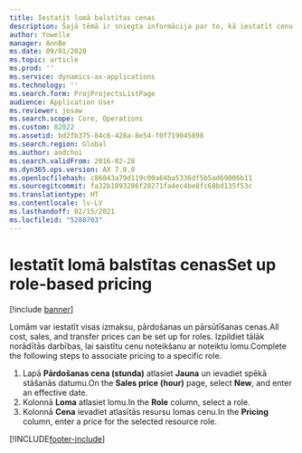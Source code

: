 ```yaml
---
title: Iestatīt lomā balstītas cenas
description: Šajā tēmā ir sniegta informācija par to, kā iestatīt cenu noteikšanu konkrētām lomām.
author: Yowelle
manager: AnnBe
ms.date: 09/01/2020
ms.topic: article
ms.prod: ''
ms.service: dynamics-ax-applications
ms.technology: ''
ms.search.form: ProjProjectsListPage
audience: Application User
ms.reviewer: josaw
ms.search.scope: Core, Operations
ms.custom: 82022
ms.assetid: bd2fb375-84c6-428a-8e54-f0f719045898
ms.search.region: Global
ms.author: andchoi
ms.search.validFrom: 2016-02-28
ms.dyn365.ops.version: AX 7.0.0
ms.openlocfilehash: c86043a79d119c00a64ba5336df5b5ad69006b11
ms.sourcegitcommit: fa32b1893286f20271fa4ec4be8fc68bd135f53c
ms.translationtype: HT
ms.contentlocale: lv-LV
ms.lasthandoff: 02/15/2021
ms.locfileid: "5288703"
---
```

# <a name="set-up-role-based-pricing"></a><span data-ttu-id="af897-103">Iestatīt lomā balstītas cenas</span><span class="sxs-lookup"><span data-stu-id="af897-103">Set up role-based pricing</span></span>

[!include [banner](../includes/banner.md)]

<span data-ttu-id="af897-104">Lomām var iestatīt visas izmaksu, pārdošanas un pārsūtīšanas cenas.</span><span class="sxs-lookup"><span data-stu-id="af897-104">All cost, sales, and transfer prices can be set up for roles.</span></span> <span data-ttu-id="af897-105">Izpildiet tālāk norādītās darbības, lai saistītu cenu noteikšanu ar noteiktu lomu.</span><span class="sxs-lookup"><span data-stu-id="af897-105">Complete the following steps to associate pricing to a specific role.</span></span>

1. <span data-ttu-id="af897-106">Lapā **Pārdošanas cena (stunda)** atlasiet **Jauna** un ievadiet spēkā stāšanās datumu.</span><span class="sxs-lookup"><span data-stu-id="af897-106">On the **Sales price (hour)** page, select **New**, and enter an effective date.</span></span>
2. <span data-ttu-id="af897-107">Kolonnā **Loma** atlasiet lomu.</span><span class="sxs-lookup"><span data-stu-id="af897-107">In the **Role** column, select a role.</span></span>
3. <span data-ttu-id="af897-108">Kolonnā **Cena** ievadiet atlasītās resursu lomas cenu.</span><span class="sxs-lookup"><span data-stu-id="af897-108">In the **Pricing** column, enter a price for the selected resource role.</span></span>


[!INCLUDE[footer-include](../includes/footer-banner.md)]